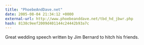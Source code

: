 ```yaml
---
title: "PhoebeAndDave.net"
date: 2005-08-04 21:34:12 +0000
external-url: http://www.phoebeanddave.net/tbd_hd_jbwr.php
hash: 8138c9eef2009d401144c24442b93a7c
---
```


Great wedding speech written by Jim Bernard to hitch his friends.
